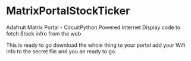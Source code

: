 # MatrixPortalStockTicker 


Adafruit Matrix Portal - CircuitPython Powered Internet Display code to fetch Stock infro from the web

This is ready to go download the whole thing to your portal add your Wifi info to the secret file and you ae ready to go. 
